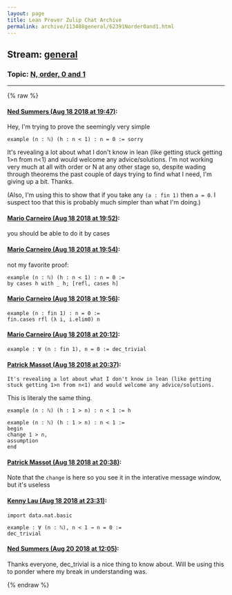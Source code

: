 ```yaml
---
layout: page
title: Lean Prover Zulip Chat Archive 
permalink: archive/113488general/62391Norder0and1.html
---
```


## Stream: [general](index.html)
### Topic: [N, order, 0 and 1](62391Norder0and1.html)

---


{% raw %}
#### [ Ned Summers (Aug 18 2018 at 19:47)](https://leanprover.zulipchat.com/#narrow/stream/113488-general/topic/N%2C%20order%2C%200%20and%201/near/132369398):
Hey, I'm trying to prove the seemingly very simple
```
example (n : ℕ) (h : n < 1) : n = 0 := sorry
```
It's revealing a lot about what I don't know in lean (like getting stuck getting 1>n from n<1) and would welcome any advice/solutions. I'm not working very much at all with order or N at any other stage so, despite wading through theorems the past couple of days trying to find what I need, I'm giving up a bit. Thanks.

(Also, I'm using this to show that if you take any `(a : fin 1)` then `a = 0`. I suspect too that this is probably much simpler than what I'm doing.)

#### [ Mario Carneiro (Aug 18 2018 at 19:52)](https://leanprover.zulipchat.com/#narrow/stream/113488-general/topic/N%2C%20order%2C%200%20and%201/near/132369562):
you should be able to do it by cases

#### [ Mario Carneiro (Aug 18 2018 at 19:54)](https://leanprover.zulipchat.com/#narrow/stream/113488-general/topic/N%2C%20order%2C%200%20and%201/near/132369628):
not my favorite proof:
```
example (n : ℕ) (h : n < 1) : n = 0 :=
by cases h with _ h; [refl, cases h]
```

#### [ Mario Carneiro (Aug 18 2018 at 19:56)](https://leanprover.zulipchat.com/#narrow/stream/113488-general/topic/N%2C%20order%2C%200%20and%201/near/132369681):
```
example (n : fin 1) : n = 0 :=
fin.cases rfl (λ i, i.elim0) n
```

#### [ Mario Carneiro (Aug 18 2018 at 20:12)](https://leanprover.zulipchat.com/#narrow/stream/113488-general/topic/N%2C%20order%2C%200%20and%201/near/132370212):
```
example : ∀ (n : fin 1), n = 0 := dec_trivial
```

#### [ Patrick Massot (Aug 18 2018 at 20:37)](https://leanprover.zulipchat.com/#narrow/stream/113488-general/topic/N%2C%20order%2C%200%20and%201/near/132371079):
```quote
It's revealing a lot about what I don't know in lean (like getting stuck getting 1>n from n<1) and would welcome any advice/solutions. 
```
This is literaly the same thing.
```lean
example (n : ℕ) (h : 1 > n) : n < 1 := h

example (n : ℕ) (h : 1 > n) : n < 1 := 
begin
change 1 > n,
assumption
end
```

#### [ Patrick Massot (Aug 18 2018 at 20:38)](https://leanprover.zulipchat.com/#narrow/stream/113488-general/topic/N%2C%20order%2C%200%20and%201/near/132371124):
Note that the `change` is here so you see it in the interative message window, but it's useless

#### [ Kenny Lau (Aug 18 2018 at 23:31)](https://leanprover.zulipchat.com/#narrow/stream/113488-general/topic/N%2C%20order%2C%200%20and%201/near/132376851):
```lean
import data.nat.basic

example : ∀ (n : ℕ), n < 1 → n = 0 :=
dec_trivial
```

#### [ Ned Summers (Aug 20 2018 at 12:05)](https://leanprover.zulipchat.com/#narrow/stream/113488-general/topic/N%2C%20order%2C%200%20and%201/near/132445610):
Thanks everyone, dec_trivial is a nice thing to know about. Will be using this to ponder where my break in understanding was.


{% endraw %}
